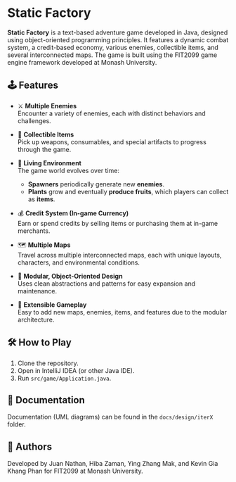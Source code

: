 # Static Factory

**Static Factory** is a text-based adventure game developed in Java, designed using object-oriented programming principles.
It features a dynamic combat system, a credit-based economy, various enemies, collectible items, and several interconnected maps. The game is built using the FIT2099 game engine framework developed at Monash University.

## 🕹️ Features

- ⚔️ **Multiple Enemies**  
  Encounter a variety of enemies, each with distinct behaviors and challenges.

- 🎒 **Collectible Items**  
  Pick up weapons, consumables, and special artifacts to progress through the game.

- 🌿 **Living Environment**  
  The game world evolves over time:  
  - **Spawners** periodically generate new **enemies**.  
  - **Plants** grow and eventually **produce fruits**, which players can collect as **items**.

- 💰 **Credit System (In-game Currency)**  
  Earn or spend credits by selling items or purchasing them at in-game merchants.

- 🗺️ **Multiple Maps**  
  Travel across multiple interconnected maps, each with unique layouts, characters, and environmental conditions.

- 🧱 **Modular, Object-Oriented Design**  
  Uses clean abstractions and patterns for easy expansion and maintenance.

- 🧩 **Extensible Gameplay**  
  Easy to add new maps, enemies, items, and features due to the modular architecture.

## 🛠️ How to Play

1. Clone the repository.
2. Open in IntelliJ IDEA (or other Java IDE).
3. Run `src/game/Application.java`.

## 📄 Documentation

Documentation (UML diagrams) can be found in the `docs/design/iterX` folder.

## 👥 Authors

Developed by Juan Nathan, Hiba Zaman, Ying Zhang Mak, and Kevin Gia Khang Phan for FIT2099 at Monash University.
